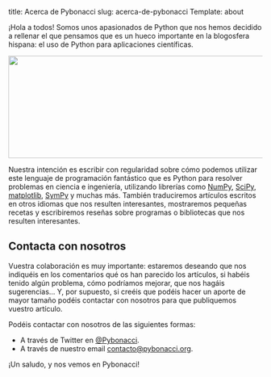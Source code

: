 title: Acerca de Pybonacci
slug: acerca-de-pybonacci
Template: about

¡Hola a todos! Somos unos apasionados de Python que nos hemos decidido a rellenar el que pensamos que es un hueco importante en la blogosfera hispana: el uso de Python para aplicaciones científicas.

[<img class="aligncenter size-full wp-image-9" title="Logo de Python" src="http://pybonacci.org/wp-content/uploads/2012/03/python-logo-master-v3-tm-flattened.png" alt="" width="601" height="203" srcset="https://pybonacci.es/wp-content/uploads/2012/03/python-logo-master-v3-tm-flattened.png 601w, https://pybonacci.es/wp-content/uploads/2012/03/python-logo-master-v3-tm-flattened-300x101.png 300w" sizes="(max-width: 601px) 100vw, 601px" />](http://pybonacci.org/wp-content/uploads/2012/03/python-logo-master-v3-tm-flattened.png)

Nuestra intención es escribir con regularidad sobre cómo podemos utilizar este lenguaje de programación fantástico que es Python para resolver problemas en ciencia e ingeniería, utilizando librerías como [NumPy](http://numpy.scipy.org/ "NumPy"), [SciPy](http://www.scipy.org/ "SciPy"), [matplotlib](http://matplotlib.sourceforge.net/ "matplotlib"), [SymPy](http://sympy.org/ "SymPy") y muchas más. También traduciremos artículos escritos en otros idiomas que nos resulten interesantes, mostraremos pequeñas recetas y escribiremos reseñas sobre programas o bibliotecas que nos resulten interesantes.

## Contacta con nosotros

Vuestra colaboración es muy importante: estaremos deseando que nos indiquéis en los comentarios qué os han parecido los artículos, si habéis tenido algún problema, cómo podríamos mejorar, que nos hagáis sugerencias... Y, por supuesto, si creéis que podéis hacer un aporte de mayor tamaño podéis contactar con nosotros para que publiquemos vuestro artículo.

Podéis contactar con nosotros de las siguientes formas:

  * A través de Twitter en [@Pybonacci](http://twitter.com/Pybonacci).
  * A través de nuestro email <contacto@pybonacci.org>.

¡Un saludo, y nos vemos en Pybonacci!
